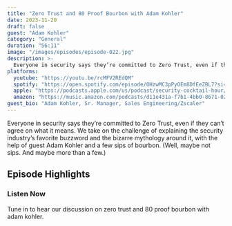 ```yaml
---
title: "Zero Trust and 80 Proof Bourbon with Adam Kohler"
date: 2023-11-20
draft: false
guest: "Adam Kohler"
category: "General"
duration: "56:11"
image: "/images/episodes/episode-022.jpg"
description: >-
  Everyone in security says they’re committed to Zero Trust, even if they can’t agree on what it means. We take on the challenge of explaining the security industry’s favorite buzzword and the bizarre mythology around it, with the help of guest Adam Kohler and a few sips of bourbon. (Well, maybe not sips. And maybe more than a few.)
platforms:
  youtube: "https://youtu.be/rcMFV2REdQM"
  spotify: "https://open.spotify.com/episode/0HzwMC3pPyOEm8DfEeZBL7?si=4cdcea50f246406b"
  apple: "https://podcasts.apple.com/us/podcast/security-cocktail-hour/id1679376200?i=1000635437490"
  amazon: "https://music.amazon.com/podcasts/d11e431a-f7b1-4bb0-8671-024afce9ade6/security-cocktail-hour"
guest_bio: "Adam Kohler, Sr. Manager, Sales Engineering/Zscaler"
---
```


Everyone in security says they’re committed to Zero Trust, even if they can’t agree on what it means. We take on the challenge of explaining the security industry’s favorite buzzword and the bizarre mythology around it, with the help of guest Adam Kohler and a few sips of bourbon. (Well, maybe not sips. And maybe more than a few.)

## Episode Highlights

### Listen Now

Tune in to hear our discussion on zero trust and 80 proof bourbon with adam kohler.